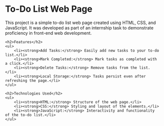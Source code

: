 # To-Do List Web Page
<p>This project is a simple to-do list web page created using HTML, CSS, and JavaScript. It was developed as part of an internship task to demonstrate proficiency in front-end web development.</p>

    <h2>Features</h2>
    <ul>
        <li><strong>Add Tasks:</strong> Easily add new tasks to your to-do list.</li>
        <li><strong>Mark Completed:</strong> Mark tasks as completed with a click.</li>
        <li><strong>Delete Tasks:</strong> Remove tasks from the list.</li>
        <li><strong>Local Storage:</strong> Tasks persist even after refreshing the page.</li>
    </ul>

    <h2>Technologies Used</h2>
    <ul>
        <li><strong>HTML:</strong> Structure of the web page.</li>
        <li><strong>CSS:</strong> Styling and layout of the elements.</li>
        <li><strong>JavaScript:</strong> Interactivity and functionality of the to-do list.</li>
    </ul>
